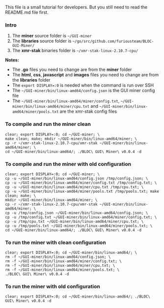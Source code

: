 This file is a small tutorial for developers. But you still need to read the README.md file first.  

### Intro

1. The **miner** source folder is `~/GUI-miner`  
2. The **libraries** source folder is `~/go/src/github.com/furiousteam/BLOC-GUI-Miner/`  
3. The **xmr-stak** binaries folder is `~/xmr-stak-linux-2.10.7-cpu/`  

**Notes:**  
* The **.go** files you need to change are from the **miner** folder  
* The **html**, **css**, **javascript** and **images** files you need to change are from the **libraries** folder  
* The `export DISPLAY=:0` is needed when the command is run over SSH  
* The `~/GUI-miner/bin/linux-amd64/config.json` is the GUI miner config file  
* The `~/GUI-miner/bin/linux-amd64/miner/config.txt`, `~/GUI-miner/bin/linux-amd64/miner/cpu.txt` and `~/GUI-miner/bin/linux-amd64/miner/pools.txt` are the xmr-stak config files  

### To compile and run the miner clean

```shell
clear; export DISPLAY=:0; cd ~/GUI-miner; \
make clean; make; mkdir ~/GUI-miner/bin/linux-amd64/miner; \
cp -r ~/xmr-stak-linux-2.10.7-cpu/xmr-stak ~/GUI-miner/bin/linux-amd64/miner; \
cd ~/GUI-miner/bin/linux-amd64/; ./BLOC\ GUI\ Miner\ v0.0.4 -d
``` 

### To compile and run the miner with old configuration

```shell
clear; export DISPLAY=:0; cd ~/GUI-miner; \
cp -u ~/GUI-miner/bin/linux-amd64/config.json /tmp/config.json; \
cp -u ~/GUI-miner/bin/linux-amd64/miner/config.txt /tmp/config.txt; \
cp -u ~/GUI-miner/bin/linux-amd64/miner/cpu.txt /tmp/cpu.txt; \
cp -u ~/GUI-miner/bin/linux-amd64/miner/pools.txt /tmp/pools.txt; make clean; make; \
mkdir ~/GUI-miner/bin/linux-amd64/miner; \
cp -r ~/xmr-stak-linux-2.10.7-cpu/xmr-stak ~/GUI-miner/bin/linux-amd64/miner; \
cp -u /tmp/config.json ~/GUI-miner/bin/linux-amd64/config.json; \
cp -u /tmp/config.txt ~/GUI-miner/bin/linux-amd64/miner/config.txt; \
cp -u /tmp/cpu.txt ~/GUI-miner/bin/linux-amd64/miner/cpu.txt; \
cp -u /tmp/pools.txt ~/GUI-miner/bin/linux-amd64/miner/pools.txt; \
cd ~/GUI-miner/bin/linux-amd64/; ./BLOC\ GUI\ Miner\ v0.0.4 -d
```

### To run the miner with clean configuration

```shell
clear; export DISPLAY=:0; cd ~/GUI-miner/bin/linux-amd64/; \
rm -f ~/GUI-miner/bin/linux-amd64/config.json; \
rm -f ~/GUI-miner/bin/linux-amd64/miner/config.txt; \
rm -f ~/GUI-miner/bin/linux-amd64/miner/cpu.txt; \
rm -f ~/GUI-miner/bin/linux-amd64/miner/pools.txt; \
./BLOC\ GUI\ Miner\ v0.0.4 -d
```

### To run the miner with old configuration

```shell
clear; export DISPLAY=:0; cd ~/GUI-miner/bin/linux-amd64/; ./BLOC\ GUI\ Miner\ v0.0.4 -d
```

